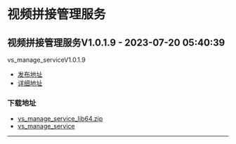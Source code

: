 # 视频拼接管理服务
## 视频拼接管理服务V1.0.1.9 - 2023-07-20 05:40:39
vs_manage_serviceV1.0.1.9
*  [发布地址](https://github.com/jadehh/VideoStitching/releases/tag/vs_manage_serviceV1.0.1.9)
*  [详细地址](https://github.com/jadehh/jadehh_file/releases/tag/vs_manage_serviceV1.0.1.9)
### 下载地址
* [vs_manage_service_lib64.zip](https://gh.ddlc.top/https://github.com/jadehh/jadehh_file/releases/download/vs_manage_serviceV1.0.1.9/vs_manage_service_lib64.zip)
* [vs_manage_service](https://gh.ddlc.top/https://github.com/jadehh/jadehh_file/releases/download/vs_manage_serviceV1.0.1.9/vs_manage_service)
----